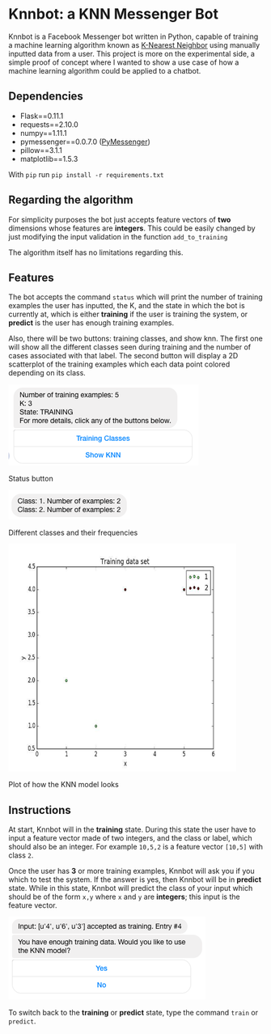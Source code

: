 # Knnbot: a KNN Messenger Bot

Knnbot is a Facebook Messenger bot written in Python, capable of training a machine learning algorithm known as [K-Nearest Neighbor](https://en.wikipedia.org/wiki/K-nearest_neighbors_algorithm) using manually inputted data from a user. This project is more on the experimental side, a simple proof of concept where I wanted to show a use case of how a machine learning algorithm could be applied to a chatbot.

## Dependencies
- Flask==0.11.1
- requests==2.10.0
- numpy==1.11.1
- pymessenger==0.0.7.0 ([PyMessenger](https://github.com/davidchua/pymessenger))
- pillow==3.1.1
- matplotlib==1.5.3

With `pip` run `pip install -r requirements.txt`

## Regarding the algorithm
For simplicity purposes the bot just accepts feature vectors of **two** dimensions whose features are **integers**. This could be easily changed by just modifying the input validation in the function `add_to_training`

The algorithm itself has no limitations regarding this.


## Features
The bot accepts the command `status` which will print the number of training examples the user has inputted, the K, and the state in which the bot is currently at, which is either **training** if the user is training the system, or **predict** is the user has enough training examples.


Also, there will be two buttons: training classes, and show knn. The first one will show all the different classes seen during training and the number of cases associated with that label. The second button will display a 2D scatterplot of the training examples which each data point colored depending on its class.


![Status](example_images/status.png)

Status button

![Classes](example_images/trainingclasses.png)

Different classes and their frequencies

<img src="example_images/knnplot.jpg" width="450" height="450">

Plot of how the KNN model looks


## Instructions
At start, Knnbot will in the **training** state. During this state the user have to input a feature vector made of two integers, and the class or label, which should
also be an integer. For example `10,5,2` is a feature vector `[10,5]` with class `2`.

Once the user has **3** or more training examples, Knnbot will ask you if you which to test the system. If the answer is yes,
then Knnbot will be in **predict** state. While in this state, Knnbot will predict the class of your input which should be of the form
`x,y` where `x` and `y` are **integers**; this input is the feature vector.

![Predict](example_images/predict.png)

To switch back to the **training** or **predict** state, type the command `train` or `predict`.
